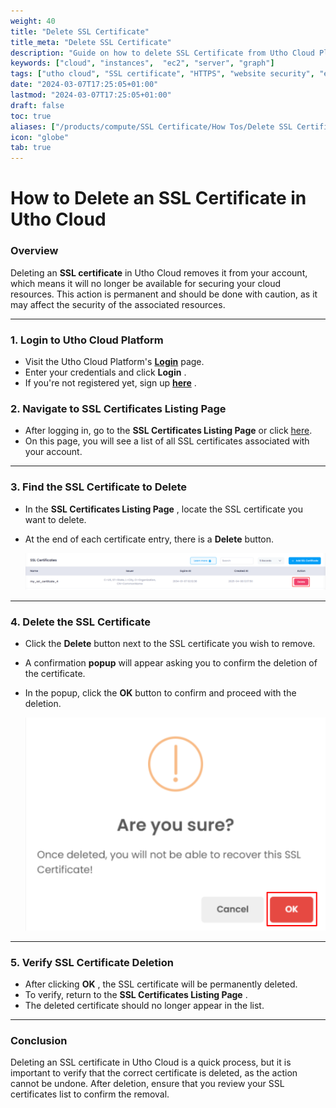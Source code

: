 ```yaml
---
weight: 40
title: "Delete SSL Certificate"
title_meta: "Delete SSL Certificate"
description: "Guide on how to delete SSL Certificate from Utho Cloud Platfrom"
keywords: ["cloud", "instances",  "ec2", "server", "graph"]
tags: ["utho cloud", "SSL certificate", "HTTPS", "website security", "encryption"]
date: "2024-03-07T17:25:05+01:00"
lastmod: "2024-03-07T17:25:05+01:00"
draft: false
toc: true
aliases: ["/products/compute/SSL Certificate/How Tos/Delete SSL Certificate"]
icon: "globe"
tab: true
---
```





# **How to Delete an SSL Certificate in Utho Cloud**

### **Overview**

Deleting an **SSL certificate** in Utho Cloud removes it from your account, which means it will no longer be available for securing your cloud resources. This action is permanent and should be done with caution, as it may affect the security of the associated resources.

---

### **1. Login to Utho Cloud Platform**

* Visit the Utho Cloud Platform's **[ Login](https://console.utho.com/login)** page.
* Enter your credentials and click  **Login** .
* If you're not registered yet, sign up  **[here](https://console.utho.com/signup)** .

### **2. Navigate to SSL Certificates Listing Page**

* After logging in, go to the **SSL Certificates Listing Page** or click [here](https://console.utho.com/ssl "SSL Certificates Listing Page").
* On this page, you will see a list of all SSL certificates associated with your account.

---

### **3. Find the SSL Certificate to Delete**

* In the  **SSL Certificates Listing Page** , locate the SSL certificate you want to delete.
* At the end of each certificate entry, there is a **Delete** button.

  ![1744095083837](image/index/1744095083837.png)

---

### **4. Delete the SSL Certificate**

* Click the **Delete** button next to the SSL certificate you wish to remove.
* A confirmation **popup** will appear asking you to confirm the deletion of the certificate.
* In the popup, click the **OK** button to confirm and proceed with the deletion.

  ![1744095101262](image/index/1744095101262.png)

---

### **5. Verify SSL Certificate Deletion**

* After clicking  **OK** , the SSL certificate will be permanently deleted.
* To verify, return to the  **SSL Certificates Listing Page** .
* The deleted certificate should no longer appear in the list.

---

### **Conclusion**

Deleting an SSL certificate in Utho Cloud is a quick process, but it is important to verify that the correct certificate is deleted, as the action cannot be undone. After deletion, ensure that you review your SSL certificates list to confirm the removal.
